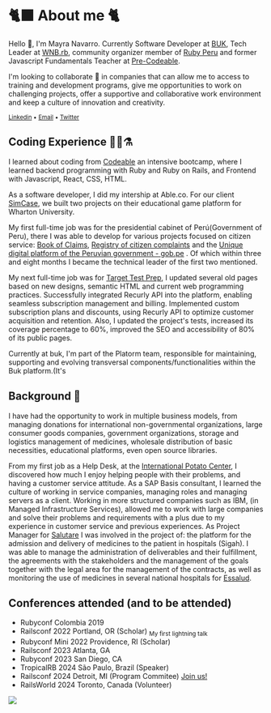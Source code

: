 # 🐈‍⬛ About me 🐈
Hello 👋, I'm Mayra Navarro. Currently Software Developer at [BUK](https://www.buk.cl/), Tech Leader at [WNB.rb](https://www.wnb-rb.dev/), community organizer member of [Ruby Peru](https://ruby.pe/) and former Javascript Fundamentals Teacher at [Pre-Codeable](https://www.codeable.la/pre-codeable).

I'm looking to collaborate 👯 in companies that can allow me to access to training and development programs, give me opportunities to work on challenging projects, offer a supportive and collaborative work environment and keep a culture of innovation and creativity.

<sub>[Linkedin](https://www.linkedin.com/in/mayralucianavarro/)   •
[Email](mailto:mayranavarro@outlook.com)  •
[Twitter](https://twitter.com/mayralunavarro)
</sub>

## Coding Experience 🧪🥼⚗️
I learned about coding from [Codeable](https://github.com/codeableorg) an intensive bootcamp, where I learned backend programming with Ruby and Ruby on Rails, and Frontend with Javascript, React, CSS, HTML.

As a software developer, I did my intership at Able.co. For our client [SimCase](https://simcase.io/), we built two projects on their educational game platform for Wharton University.

My first full-time job was for the presidential cabinet of Perú(Government of Peru), there I was able to develop for various projects focused on citizen service: [Book of Claims](https://reclamos.servicios.gob.pe/), [Registry of citizen complaints](https://denuncias.servicios.gob.pe/) and the [Unique digital platform of the Peruvian government - gob.pe](https://www.gob.pe/) . Of which within three and eight months I became the technical leader of the first two mentioned.

My next full-time job was for [Target Test Prep](https://www.targettestprep.com/), I updated several old pages based on new designs, semantic HTML and current web programming practices. Successfully integrated Recurly API into the platform, enabling seamless subscription management and billing. Implemented custom subscription plans and discounts, using Recurly API to optimize customer acquisition and retention. Also, I updated the project's tests, increased its coverage percentage to 60%, improved the SEO and accessibility of 80% of its public pages.

Currently at buk, I'm part of the Platorm team, responsible for maintaining, supporting and evolving transversal components/functionalities within the Buk platform.(It's 
<!---
## Current learning 🌱
1. Learning by solving issues in open source libraries such as [ruby-faker gem](https://github.com/faker-ruby/faker); 
2. [Reading Patterns of Enterprise Application Architecture](https://www.goodreads.com/book/show/70156.Patterns_of_Enterprise_Application_Architecture) by Martin Fowler.
-->
## Background 📜
I have had the opportunity to work in multiple business models, from managing donations for international non-governmental organizations, large consumer goods companies, government organizations, storage and logistics management of medicines, wholesale distribution of basic necessities, educational platforms, even open source libraries.

From my first job as a Help Desk, at the [International Potato Center](https://cipotato.org/), I discovered how much I enjoy helping people with their problems, and having a customer service attitude. As a SAP Basis consultant, I learned the culture of working in service companies, managing roles and managing servers as a client. Working in more structured companies such as IBM, (in Managed Infrastructure Services), allowed me to work with large companies and solve their problems and requirements with a plus due to my experience in customer service and previous experiences. As Project Manager for [Salutare](https://www.salutare.com.pe/) I was involved in the project of: the platform for the admission and delivery of medicines to the patient in hospitals (Sigah). I was able to manage the administration of deliverables and their fulfillment, the agreements with the stakeholders and the management of the goals together with the legal area for the management of the contracts, as well as monitoring the use of medicines in several national hospitals for [Essalud](https://portal.essalud.gob.pe/).

## Conferences attended (and to be attended)
- Rubyconf Colombia 2019
- Railsconf 2022 Portland, OR (Scholar)
  <sub> My first lightning talk</sub>
- Rubyconf Mini 2022 Providence, RI (Scholar)
- Railsconf 2023 Atlanta, GA
- Rubyconf 2023 San Diego, CA
- TropicalRB 2024 São Paulo, Brazil (Speaker)
- Railsconf 2024 Detroit, MI (Program Commitee) [Join us!](https://www.railsconf.org)
- RailsWorld 2024 Toronto, Canada (Volunteer)

![](https://komarev.com/ghpvc/?username=luciagirasoles&color=brightgreen)

<!--
**luciagirasoles/luciagirasoles** is a ✨ _special_ ✨ repository because its `README.md` (this file) appears on your GitHub profile.

Here are some ideas to get you started:

- 🔭 I’m currently working on ...
- 🌱 I’m currently learning ...
- 👯 I’m looking to collaborate on ...
- 🤔 I’m looking for help with ...
- 💬 Ask me about ...
- 📫 How to reach me: ...
- 😄 Pronouns: ...
- ⚡ Fun fact: ...
-->
